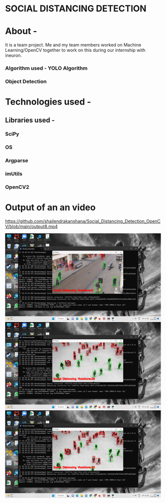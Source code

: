 # SOCIAL DISTANCING DETECTION

# About -

It is a team project. Me and my team members worked on Machine Learning/OpenCV together 
to work on this during our internship with ineuron.
### Algorithm used - YOLO Algorithm
### Object Detection 


# Technologies used - 

## Libraries used - 
### SciPy
### OS
### Argparse
### imUtils
### OpenCV2

# Output of an an video

https://github.com/shailendrakanshana/Social_Distancing_Detection_OpenCV/blob/main/output8.mp4

<img src="ScreenShots/SS1.jpeg" alt="SS">


<img src="ScreenShots/SS2.jpeg" alt="Screenshot">
<img src="ScreenShots/SS3.jpeg" alt="Screenshot">
